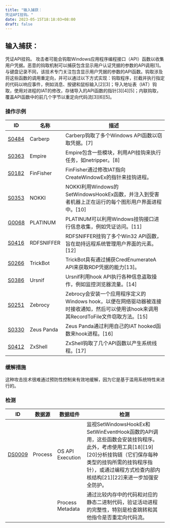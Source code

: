 ```yaml
---
title: "输入捕获：
凭证API挂钩。"
date: 2023-05-15T18:18:03+08:00
draft: false
---
```

## 输入捕获：
凭证API挂钩。
攻击者可能会钩取Windows应用程序编程接口（API）函数以收集用户凭据。恶意的钩取机制可以捕获包含显示用户认证凭据的参数的API调用[1]。与键盘记录不同，该技术专门关注包含显示用户凭据的参数的API函数。钩取涉及将这些函数的调用重定向，并可以通过以下方式实现：钩取程序，拦截并执行指定的代码以响应事件，例如消息、按键和鼠标输入[2][3]；导入地址表（IAT）钩取，使用对进程的IAT的修改，存储导入的API函数的指针[3][4][5]；内联钩取，覆盖API函数中的前几个字节以重定向代码流[3][6][5]。
### 操作示例

|ID|名称|描述|
|----|----|----|
|[S0484]()|Carberp|Carberp钩取了多个Windows API函数以窃取凭据。[7]|
|[S0363]()|Empire|Empire包含一些模块，利用API挂钩来执行任务，如netripper。[8]|
|[S0182]()|FinFisher|FinFisher通过修改IAT指向CreateWindowEx的指针来挂钩进程。|
|[S0353]()|NOKKI|NOKKI利用Windows的SetWindowsHookEx函数，并注入到受害者机器上正在运行的每个图形用户界面进程中。[10]|
|[G0068]()|PLATINUM|PLATINUM可以利用Windows挂钩接口进行信息收集，例如凭证访问。[11]|
|[S0416]()|RDFSNIFFER|RDFSNIFFER挂钩了多个Win32 API函数，旨在劫持远程系统管理用户界面的元素。[12]|
|[S0266]()|TrickBot|TrickBot具有通过捕获CredEnumerateA API来获取RDP凭据的能力[13]。|
|[S0386]()|Ursnif|Ursnif利用hook API执行各种信息盗取操作，例如监控浏览器流量。[14]|
|[S0251]()|Zebrocy|Zebrocy会安装一个应用程序定义的Windows hook，以便在网络驱动器被连接时接收通知，然后可以使用该hook来调用其RecordToFile文件窃取方法。[15]|
|[S0330]()|Zeus Panda|Zeus Panda通过利用自己的IAT hooked函数来hook进程。[16]|
|[S0412]()|ZxShell|ZxShell钩取了几个API函数以产生系统线程。[17]|

### 缓解措施
这种攻击技术很难通过预防性控制来有效地缓解，因为它是基于滥用系统特性来进行的。
### 检测

|  ID   | 数据源  | 数据组件|检测|
|  ----  | ----  |----|----|
|[DS0009]()|Process|OS API Execution|监视SetWindowsHookEx和SetWinEventHook函数的API调用，这些函数会安装挂钩程序。此外，考虑使用工具[18][19][20]分析挂钩链（它们保存每种类型的挂钩所需的挂钩程序指针），或通过编程方式检查内部内核结构[21][22]来进一步加强安全防护。|
|[]()||Process Metadata|通过比较内存中的代码和对应的静态二进制代码，验证活动进程的完整性，特别是检查跳转和其他指令是否重定向代码流。|

